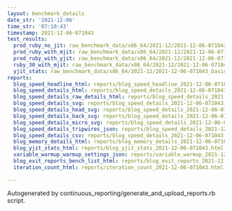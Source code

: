 ```yaml
---
layout: benchmark_details
date_str: '2021-12-06'
time_str: '07:10:43'
timestamp: 2021-12-06-071043
test_results:
  prod_ruby_no_jit: raw_benchmark_data/x86_64/2021-12/2021-12-06-071043_basic_benchmark_prod_ruby_no_jit.json
  prod_ruby_with_mjit: raw_benchmark_data/x86_64/2021-12/2021-12-06-071043_basic_benchmark_prod_ruby_with_mjit.json
  prod_ruby_with_yjit: raw_benchmark_data/x86_64/2021-12/2021-12-06-071043_basic_benchmark_prod_ruby_with_yjit.json
  ruby_30_with_mjit: raw_benchmark_data/x86_64/2021-12/2021-12-06-071043_basic_benchmark_ruby_30_with_mjit.json
  yjit_stats: raw_benchmark_data/x86_64/2021-12/2021-12-06-071043_basic_benchmark_yjit_stats.json
reports:
  blog_speed_headline_html: reports/blog_speed_headline_2021-12-06-071043.html
  blog_speed_details_html: reports/blog_speed_details_2021-12-06-071043.html
  blog_speed_details_raw_details_html: reports/blog_speed_details_2021-12-06-071043.raw_details.html
  blog_speed_details_svg: reports/blog_speed_details_2021-12-06-071043.svg
  blog_speed_details_head_svg: reports/blog_speed_details_2021-12-06-071043.head.svg
  blog_speed_details_back_svg: reports/blog_speed_details_2021-12-06-071043.back.svg
  blog_speed_details_micro_svg: reports/blog_speed_details_2021-12-06-071043.micro.svg
  blog_speed_details_tripwires_json: reports/blog_speed_details_2021-12-06-071043.tripwires.json
  blog_speed_details_csv: reports/blog_speed_details_2021-12-06-071043.csv
  blog_memory_details_html: reports/blog_memory_details_2021-12-06-071043.html
  blog_yjit_stats_html: reports/blog_yjit_stats_2021-12-06-071043.html
  variable_warmup_warmup_settings_json: reports/variable_warmup_2021-12-06-071043.warmup_settings.json
  blog_exit_reports_bench_list_html: reports/blog_exit_reports_2021-12-06-071043.bench_list.html
  iteration_count_html: reports/iteration_count_2021-12-06-071043.html

---
```

Autogenerated by continuous_reporting/generate_and_upload_reports.rb script.
